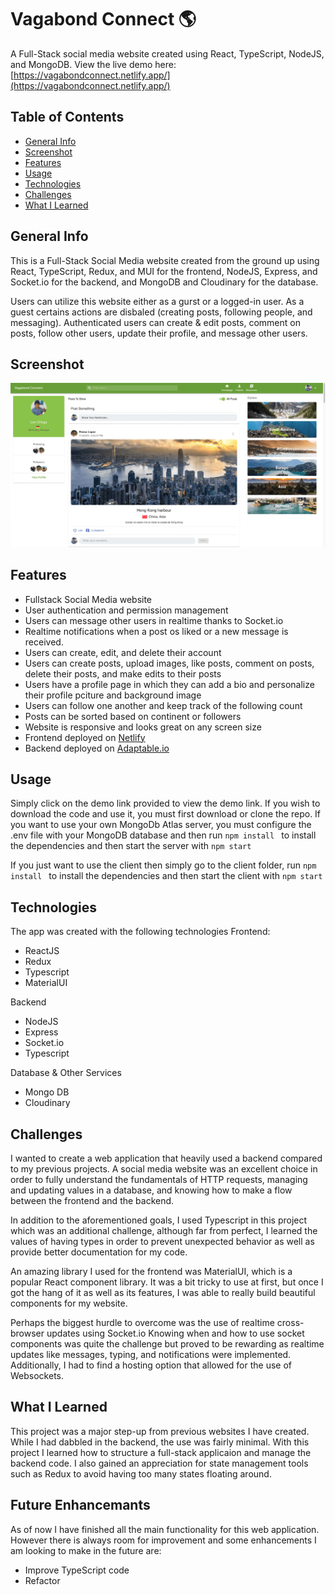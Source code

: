 # Vagabond Connect 🌎
A Full-Stack social media website created using React, TypeScript, NodeJS, and MongoDB.
View the live demo here: [https://vagabondconnect.netlify.app/](https://vagabondconnect.netlify.app/)

## Table of Contents
* [General Info](#general-info)
* [Screenshot](#screenshot)
* [Features](#features)
* [Usage](#usage)
* [Technologies](#technologies)
* [Challenges](#challenges)
* [What I Learned](#what-i-learned)


## General Info
This is a Full-Stack Social Media website created from the ground up using React, TypeScript, Redux, and MUI for the frontend, NodeJS, Express, and Socket.io for the backend, and MongoDB and Cloudinary for the database. 

Users can utilize this website either as a gurst or a logged-in user.
As a guest certains actions are disbaled (creating posts, following people, and messaging).
Authenticated users can create & edit posts, comment on posts, follow other users, update their profile, and message other users.

## Screenshot
![ScreenShot](https://github.com/Leopoldov95/Vagabond-Connect/blob/MERN/vagabond_screenshot.png?raw=true)

## Features
* Fullstack Social Media website
* User authentication and permission management
* Users can message other users in realtime thanks to Socket.io
* Realtime notifications when a post os liked or a new message is received.
* Users can create, edit, and delete their account
* Users can create posts, upload images, like posts, comment on posts, delete their posts, and make edits to their posts
* Users have a profile page in which they can add a bio and personalize their profile pciture and background image
* Users can follow one another and keep track of the following count
* Posts can be sorted based on continent or followers
* Website is responsive and looks great on any screen size
* Frontend deployed on [Netlify](https://www.netlify.com/)
* Backend deployed on [Adaptable.io](https://adaptable.io/)

## Usage
Simply click on the demo link provided to view the demo link.
If you wish to download the code and use it, you must first download or clone the repo.
If you want to use your own MongoDb Atlas server, you must configure the .env file with your MongoDB database and then run ```npm install ``` to install the dependencies and then start the server with ```npm start ```

If you just want to use the client then simply go to the client folder, run ```npm install ``` to install the dependencies and then start the client with ```npm start ```

## Technologies
The app was created with the following technologies
Frontend:
* ReactJS
* Redux
* Typescript
* MaterialUI

Backend
* NodeJS
* Express
* Socket.io
* Typescript

Database & Other Services
* Mongo DB
* Cloudinary

## Challenges 
I wanted to create a web application that heavily used a backend compared to my previous projects. A social media website was an excellent choice in order to fully understand the fundamentals of HTTP requests, managing and updating values in a database, and knowing how to make a flow between the frontend and the backend.

In addition to the aforementioned goals, I used Typescript in this project which was an additional challenge, although far from perfect, I learned the values of having types in order to prevent unexpected behavior as well as provide better documentation for my code.

An amazing library I used for the frontend was MaterialUI, which is a popular React component library. It was a bit tricky to use at first, but once I got the hang of it as well as its features, I was able to really build beautiful components for my website.

Perhaps the biggest hurdle to overcome was the use of realtime cross-browser updates using Socket.io
Knowing when and how to use socket components was quite the challenge but proved to be rewarding as realtime updates like messages, typing, and notifications were implemented.
Additionally, I had to find a hosting option that allowed for the use of Websockets.

## What I Learned
This project was a major step-up from previous websites I have created. While I had dabbled in the backend, the use was fairly minimal. With this project I learned how to structure a full-stack applicaion and manage the backend code. I also gained an appreciation for state management tools such as Redux to avoid having too many states floating around.

## Future Enhancemants
As of now I have finished all the main functionality for this web application.
However there is always room for improvement and some enhancements I am looking to make in the future are:
* Improve TypeScript code
* Refactor
